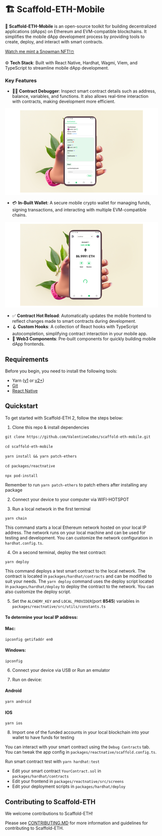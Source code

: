 # 🏗 Scaffold-ETH-Mobile

🧪 **Scaffold-ETH-Mobile** is an open-source toolkit for building decentralized applications (dApps) on Ethereum and EVM-compatible blockchains. It simplifies the mobile dApp development process by providing tools to create, deploy, and interact with smart contracts.

[Watch me mint a Snowman NFT!☃️](https://youtu.be/CaJTnRtLOK8)

⚙️ **Tech Stack**: Built with React Native, Hardhat, Wagmi, Viem, and TypeScript to streamline mobile dApp development.

### Key Features

- 🧑‍💻 **Contract Debugger**: Inspect smart contract details such as address, balance, variables, and functions. It also allows real-time interaction with contracts, making development more efficient.

![Contract Debugger](./assets/debugger.png)

- 💳 **In-Built Wallet**: A secure mobile crypto wallet for managing funds, signing transactions, and interacting with multiple EVM-compatible chains.

![Wallet](./assets/wallet.png)

- ✅ **Contract Hot Reload**: Automatically updates the mobile frontend to reflect changes made to smart contracts during development.
- 🪝 **Custom Hooks**: A collection of React hooks with TypeScript autocompletion, simplifying contract interaction in your mobile app.
- 🧱 **Web3 Components**: Pre-built components for quickly building mobile dApp frontends.

## Requirements

Before you begin, you need to install the following tools:

- Yarn ([v1](https://classic.yarnpkg.com/en/docs/install/) or [v2+](https://yarnpkg.com/getting-started/install))
- [Git](https://git-scm.com/downloads)
- [React Native](https://reactnative.dev/docs/environment-setup?guide=native&platform=android)

## Quickstart

To get started with Scaffold-ETH 2, follow the steps below:

1. Clone this repo & install dependencies

```
git clone https://github.com/ValentineCodes/scaffold-eth-mobile.git

cd scaffold-eth-mobile

yarn install && yarn patch-ethers

cd packages/reactnative

npx pod-install
```

Remember to run `yarn patch-ethers` to patch ethers after installing any package

2. Connect your device to your computer via WIFI-HOTSPOT

3. Run a local network in the first terminal

```
yarn chain
```

This command starts a local Ethereum network hosted on your local IP address. The network runs on your local machine and can be used for testing and development. You can customize the network configuration in `hardhat.config.ts`.

4. On a second terminal, deploy the test contract:

```
yarn deploy
```

This command deploys a test smart contract to the local network. The contract is located in `packages/hardhat/contracts` and can be modified to suit your needs. The `yarn deploy` command uses the deploy script located in `packages/hardhat/deploy` to deploy the contract to the network. You can also customize the deploy script.

5. Set the `ALCHEMY_KEY` and `LOCAL_PROVIDER`(port **8545**) variables in `packages/reactnative/src/utils/constants.ts`

#### To determine your local IP address:

#### Mac:

```
ipconfig getifaddr en0
```

#### Windows:

```
ipconfig
```

6. Connect your device via USB or Run an emulator

7. Run on device:

#### Android

```
yarn android
```

#### IOS

```
yarn ios
```

8. Import one of the funded accounts in your local blockchain into your wallet to have funds for testing

You can interact with your smart contract using the `Debug Contracts` tab. You can tweak the app config in `packages/reactnative/scaffold.config.ts`.

Run smart contract test with `yarn hardhat:test`

- Edit your smart contract `YourContract.sol` in `packages/hardhat/contracts`
- Edit your frontend in `packages/reactnative/src/screens`
- Edit your deployment scripts in `packages/hardhat/deploy`

## Contributing to Scaffold-ETH

We welcome contributions to Scaffold-ETH!

Please see [CONTRIBUTING.MD](https://github.com/ValentineCodes/scaffold-eth-mobile/blob/main/CONTRIBUTING.md) for more information and guidelines for contributing to Scaffold-ETH.

